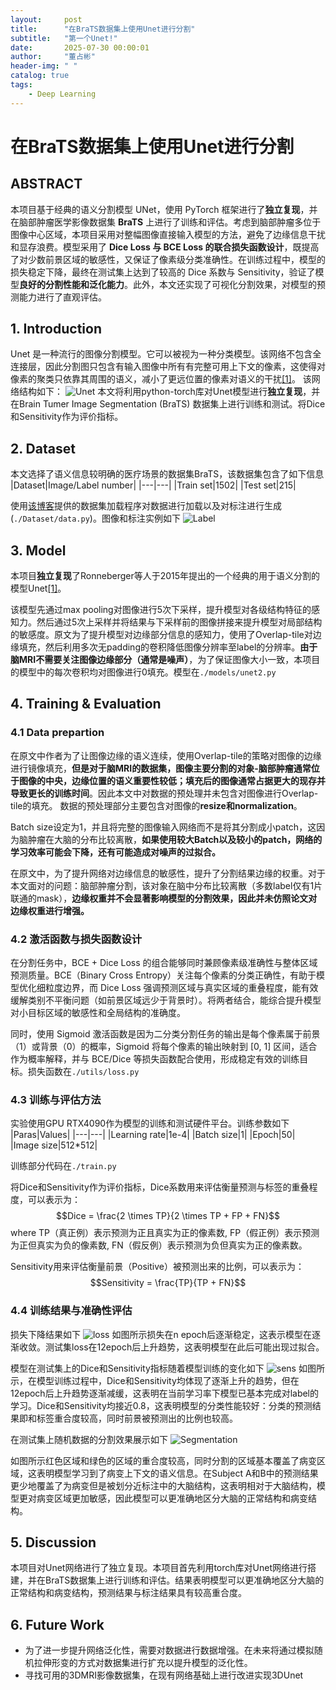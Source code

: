 ```yaml
---
layout:     post
title:      "在BraTS数据集上使用Unet进行分割"
subtitle:   "第一个Unet!"
date:       2025-07-30 00:00:01
author:     "董占彬"
header-img: " "
catalog: true
tags:
    - Deep Learning
---
```


# 在BraTS数据集上使用Unet进行分割
## ABSTRACT
本项目基于经典的语义分割模型 UNet，使用 PyTorch 框架进行了**独立复现**，并在脑部肿瘤医学影像数据集 **BraTS** 上进行了训练和评估。考虑到脑部肿瘤多位于图像中心区域，本项目采用对整幅图像直接输入模型的方法，避免了边缘信息干扰和显存浪费。模型采用了 **Dice Loss 与 BCE Loss 的联合损失函数设计**，既提高了对少数前景区域的敏感性，又保证了像素级分类准确性。在训练过程中，模型的损失稳定下降，最终在测试集上达到了较高的 Dice 系数与 Sensitivity，验证了模型**良好的分割性能和泛化能力**。此外，本文还实现了可视化分割效果，对模型的预测能力进行了直观评估。
## 1. Introduction
Unet 是一种流行的图像分割模型。它可以被视为一种分类模型。该网络不包含全连接层，因此分割图只包含有输入图像中所有有完整可用上下文的像素，这使得对像素的聚类只依靠其周围的语义，减小了更远位置的像素对语义的干扰[[1]](https://arxiv.org/abs/1505.04597)。
该网络结构如下：
![Unet](./figures/fig1-unet.png "Unet")
本文将利用python-torch库对Unet模型进行**独立复现**，并在Brain Tumer Image Segmentation (BraTS) 数据集上进行训练和测试。将Dice和Sensitivity作为评价指标。

## 2. Dataset
本文选择了语义信息较明确的医疗场景的数据集BraTS，该数据集包含了如下信息
|Dataset|Image/Label number|
|---|---|
|Train set|1502|
|Test set|215|

使用[该博客](https://zhuanlan.zhihu.com/p/1895864478723186793)提供的数据集加载程序对数据进行加载以及对标注进行生成(`./Dataset/data.py`)。图像和标注实例如下
![Label](./figures/label.png "label")

## 3. Model
本项目**独立复现**了Ronneberger等人于2015年提出的一个经典的用于语义分割的模型Unet[[1]](https://arxiv.org/abs/1505.04597)。

该模型先通过max pooling对图像进行5次下采样，提升模型对各级结构特征的感知力。然后通过5次上采样并将结果与下采样前的图像拼接来提升模型对局部结构的敏感度。原文为了提升模型对边缘部分信息的感知力，使用了Overlap-tile对边缘填充，然后利用多次无padding的卷积降低图像分辨率至label的分辨率。**由于脑MRI不需要关注图像边缘部分（通常是噪声）**，为了保证图像大小一致，本项目的模型中的每次卷积均对图像进行0填充。模型在`./models/unet2.py`

## 4. Training & Evaluation
### 4.1 Data prepartion
在原文中作者为了让图像边缘的语义连续，使用Overlap-tile的策略对图像的边缘进行镜像填充，**但是对于脑MRI的数据集，图像主要分割的对象-脑部肿瘤通常位于图像的中央，边缘位置的语义重要性较低；填充后的图像通常占据更大的现存并导致更长的训练时间**。因此本文中对数据的预处理并未包含对图像进行Overlap-tile的填充。
数据的预处理部分主要包含对图像的**resize和normalization**。

Batch size设定为1，并且将完整的图像输入网络而不是将其分割成小patch，这因为脑肿瘤在大脑的分布比较离散，**如果使用较大Batch以及较小的patch，网络的学习效率可能会下降，还有可能造成对噪声的过拟合。**

在原文中，为了提升网络对边缘信息的敏感性，提升了分割结果边缘的权重。对于本文面对的问题：脑部肿瘤分割，该对象在脑中分布比较离散（多数label仅有1片联通的mask），**边缘权重并不会显著影响模型的分割效果，因此并未仿照论文对边缘权重进行增强。**

### 4.2 激活函数与损失函数设计
在分割任务中，BCE + Dice Loss 的组合能够同时兼顾像素级准确性与整体区域预测质量。BCE（Binary Cross Entropy）关注每个像素的分类正确性，有助于模型优化细粒度边界，而 Dice Loss 强调预测区域与真实区域的重叠程度，能有效缓解类别不平衡问题（如前景区域远少于背景时）。将两者结合，能综合提升模型对小目标区域的敏感性和全局结构的准确度。

同时，使用 Sigmoid 激活函数是因为二分类分割任务的输出是每个像素属于前景（1）或背景（0）的概率，Sigmoid 将每个像素的输出映射到 [0, 1] 区间，适合作为概率解释，并与 BCE/Dice 等损失函数配合使用，形成稳定有效的训练目标。损失函数在`./utils/loss.py`

### 4.3 训练与评估方法
实验使用GPU RTX4090作为模型的训练和测试硬件平台。训练参数如下
|Paras|Values|
|---|---|
|Learning rate|1e-4|
|Batch size|1|
|Epoch|50|
|Image size|512*512|

训练部分代码在`./train.py`

将Dice和Sensitivity作为评价指标，Dice系数用来评估衡量预测与标签的重叠程度，可以表示为：
$$Dice = \frac{2 \times TP}{2 \times TP + FP + FN}$$
where TP（真正例）表示预测为正且真实为正的像素数, FP（假正例）表示预测为正但真实为负的像素数, FN（假反例）表示预测为负但真实为正的像素数。

Sensitivity用来评估衡量前景（Positive）被预测出来的比例，可以表示为：
$$Sensitivity = \frac{TP}{TP + FN}$$

### 4.4 训练结果与准确性评估
损失下降结果如下
![loss](./figures/loss.png "loss")
如图所示损失在n epoch后逐渐稳定，这表示模型在逐渐收敛。测试集loss在12epoch后上升趋势，这表明模型在此后可能出现过拟合。

模型在测试集上的Dice和Sensitivity指标随着模型训练的变化如下
![sens](./figures/testDiceSens.png "sens")
如图所示，在模型训练过程中，Dice和Sensitivity均体现了逐渐上升的趋势，但在12epoch后上升趋势逐渐减缓，这表明在当前学习率下模型已基本完成对label的学习。Dice和Sensitivity均接近0.8，这表明模型的分类性能较好：分类的预测结果即和标签重合度较高，同时前景被预测出的比例也较高。

在测试集上随机数据的分割效果展示如下
![Segmentation](./figures/seg_res.png "segmentation")

如图所示红色区域和绿色的区域的重合度较高，同时分割的区域基本覆盖了病变区域，这表明模型学习到了病变上下文的语义信息。在Subject A和B中的预测结果更少地覆盖了为病变但是被划分近标注中的大脑结构，这表明相对于大脑结构，模型更对病变区域更加敏感，因此模型可以更准确地区分大脑的正常结构和病变结构。

## 5. Discussion
本项目对Unet网络进行了独立复现。本项目首先利用torch库对Unet网络进行搭建，并在BraTS数据集上进行训练和评估。结果表明模型可以更准确地区分大脑的正常结构和病变结构，预测结果与标注结果具有较高重合度。

## 6. Future Work
- 为了进一步提升网络泛化性，需要对数据进行数据增强。在未来将通过模拟随机拉伸形变的方式对数据集进行扩充以提升模型的泛化性。
- 寻找可用的3DMRI影像数据集，在现有网络基础上进行改进实现3DUnet